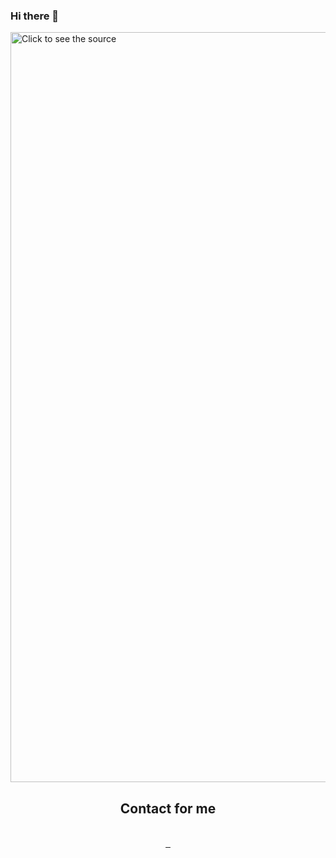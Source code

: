 ### Hi there 👋


<a href="#" target="_blank">
  <img src="svg/vandungday.svg" width="1200" alt="Click to see the source"/>
</a>
<h2 align="center"> Contact for me  </h2>
<br>
<!-- https://icons8.com -->
<div align="center">
  <a href="[https://facebook.com/vandungday](https://www.facebook.com/PCevermind/)" target="blank">
    <img src="https://img.icons8.com/bubbles/100/000000/facebook-new.png" alt="" />
  </a>

  <a href="https://instagram.com/vandungday" target="blank">
    <img src="https://img.icons8.com/bubbles/100/000000/instagram.png" alt="" />
  </a>
  <a href="mailto:dungtn492@gmail.com" target="top">
    <img src="https://img.icons8.com/bubbles/100/000000/apple-mail.png" alt="" />
  </a>
</div>
